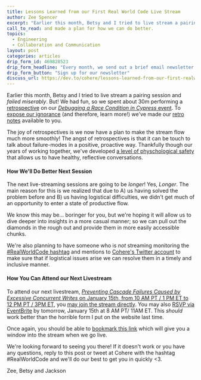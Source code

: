 ```yaml
---
title: Lessons Learned from our First Real World Code Live Stream
author: Zee Spencer
excerpt: "Earlier this month, Betsy and I tried to live stream a pairing session and <strong>failed miserably</strong>. But! We had fun, so we had a retro"
call_to_read: and made a plan for how we can do better.
topics:
  - Engineering
  - Collaboration and Communication
layout: post
categories: articles
drip_form_id: 469828523
drip_form_headline: "Every month, we send out a brief email newsletter summarizing what we've written and what events we are planning. Fill out this form to get it right in your email!"
drip_form_button: "Sign up for our newsletter"
discuss_url: https://dev.to/cohere/lessons-learned-from-our-first-realworldcode-live-stream-470i
---
```

Earlier this month, Betsy and I tried to live stream a pairing session and _failed miserably_. But! We had fun, so we spent about 30m performing a [retrospective](http://www.funretrospectives.com/the-retrospective-prime-directive/) on our [_Debugging a Race Condition in Cypress_ event](https://www.wecohere.com/events/january-3rd-2019-livestream-of-debugging-a-race-condition-in-a-cypress-browser-test/?utm_campaign=real-world-code-2019-01-17-lessons-learned). To [expose our ignorance](https://redsquirrel.com/dave/work/a2j/patterns/ExposeYourIgnorance.html) (and therefore, learn more!) we've made our [retro notes](https://drive.google.com/open?id=1CnFlF4UOheK4lnwgOAqJFiz6BKS8RFDG4hzk7YzTv-g) available to you.

The joy of retrospectives is we now have a plan to make the stream flow much more smoothly! The angst of retrospectives is that it can be touch to talk about failure-modes in a positive, proactive way. Thankfully though our years of working together, we've developed [a level of physchological safety](https://hbr.org/2017/08/high-performing-teams-need-psychological-safety-heres-how-to-create-it) that allows us to have healthy, reflective conversations.

#### How We'll Do Better Next Session
The next live-streaming sessions are going to be _longer_! Yes, _Longer_. The main reason for this is we realized that due to A) us having solved the problem before and B) us having logistical difficulties, we didn't get much of an opportunity to enter a state of productive flow.

We know this may be… boringer for you, but we're hoping it will allow us to dive deeper into insights in a more casual manner; so we can pull out the diamonds in the rough out and provide them in more easily accessible chunks.

We're also planning to have someone who is _not_ streaming monitoring the [#RealWorldCode hashtag](https://twitter.com/search?q=%23RealWorldCode&src=typd) and mentions to [Cohere's Twitter account](https://twitter.com/wecohere) to make sure that if logistical issues arise we can resolve them in a timely and inclusive manner.


#### How You Can Attend our Next Livestream
To attend our next livestream, [_Preventing Cascade Failures Caused by Excessive Concurrent Writes_ on January 15th, from 10 AM PT / 1 PM ET to 12 PM PT / 3PM ET](https://www.wecohere.com/events/january-15th-2019-10am-pt-1pm-et-real-world-code-livestream-preventing-cascade-failures-caused-by-excessive-concurrent-writes-in-a-heroku-hosted-amazon-rds-backed-ruby-on-rails-app/?utm_campaign=real-world-code-2019-01-17-lessons-learned), you [may join the stream directly](https://public.aerialspac.es/Pair%20Programming%20Live%20Streams?eventId=d38e706b-9b2c-47fa-a90a-afa5ff1f8724). You may also [RSVP via EventBrite](https://www.eventbrite.com/e/real-world-code-preventing-excessive-concurrent-write-induced-cascade-failures-in-ruby-on-rails-tickets-54729746144?utm_campaign=real-world-code-2019-01-17-lessons-learned) by tomorrow, January 15th at 8 AM PT/ 11AM ET. This _should_ work better than the horrible form I put on the website last time.

Once again, you should be able to [bookmark this link](https://public.aerialspac.es/Pair%20Programming%20Live%20Streams?eventId=d38e706b-9b2c-47fa-a90a-afa5ff1f8724) which will give you a window into the stream when we go live.

We're looking forward to seeing you there! If it doesn't work or you have any questions, reply to this post or tweet at Cohere with the hashtag #RealWorldCode and we'll do our best to get you in quickly <3.


Zee, Betsy and Jackson